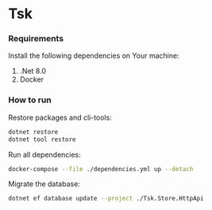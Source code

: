# Tsk

### Requirements

Install the following dependencies on Your machine:
1. .Net 8.0
2. Docker

### How to run

Restore packages and cli-tools:
```bash
dotnet restore
dotnet tool restore
```

Run all dependencies:
```bash
docker-compose --file ./dependencies.yml up --detach
```

Migrate the database:
```bash
dotnet ef database update --project ./Tsk.Store.HttpApi
```
